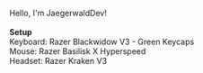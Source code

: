 Hello, I'm JaegerwaldDev!
<br><br>
<strong>Setup</strong> <br>
Keyboard: Razer Blackwidow V3 - Green Keycaps <br>
Mouse: Razer Basilisk X Hyperspeed<br>
Headset: Razer Kraken V3<br>
